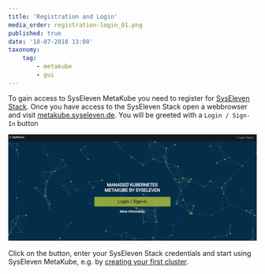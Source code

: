 ```yaml
---
title: 'Registration and Login'
media_order: registration-login_01.png
published: true
date: '18-07-2018 13:00'
taxonomy:
    tag:
        - metakube
        - gui
---
```


To gain access to SysEleven MetaKube you need to register for [SysEleven Stack](https://www.syseleven.de/syseleven-stack/). Once you have access to the SysEleven Stack open a webbrowser and visit [metakube.syseleven.de](https://metakube.syseleven.de/).
You will be greeted with a `Login / Sign-In` button

![](registration-login_01.png)

Click on the button, enter your SysEleven Stack credentials and start using SysEleven MetaKube, e.g. by [creating your first cluster](/tutorials/create-a-cluster).
